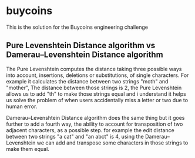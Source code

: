 # buycoins
This is the solution for the Buycoins engineering challenge
## Pure Levenshtein Distance algorithm vs Damerau–Levenshtein Distance algorithm
The Pure Levenshtein computes the distance taking three possible ways into account, insertions, deletions or substitutions, of single characters.
For example it calculates the distance between two strings "moth" and "mother", The distance between those strings is 2, the Pure Levenshtein allows us to add "th" to make those strings equal and i understand it helps us solve the problem of when users accidentally miss a letter or two due to human error.

Damerau–Levenshtein Distance algorithm does the same thing but it goes further to add a fourth way, the ability to account for transposition of two adjacent characters, as a possible step. for example the edit distance between two strings "a cat" and "an abct" is 4, using the Damerau–Levenshtein we can add and transpose some characters in those strings to make them equal.

